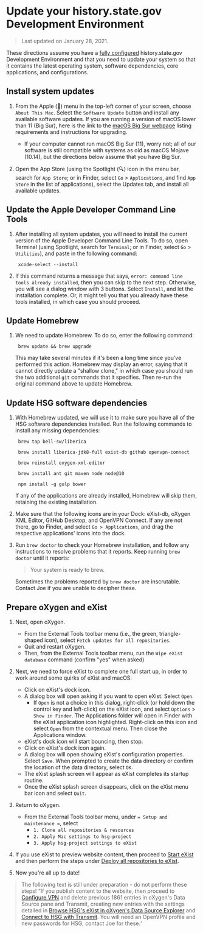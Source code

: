 # Update your history.state.gov Development Environment

> Last updated on January 28, 2021.

These directions assume you have a [fully configured](setup) history.state.gov Development Environment and that you need to update your system so that it contains the latest operating system, software dependencies, core applications, and configurations.

## Install system updates

1. From the Apple () menu in the top-left corner of your screen, choose `About This Mac`. Select the `Software Update` button and install any available software updates. If you are running a version of macOS lower than 11 (Big Sur), here is the link to the [macOS Big Sur webpage](https://support.apple.com/en-us/HT201475) listing requirements and instructions for upgrading. 
    - If your computer cannot run macOS Big Sur (11), worry not; all of our software is still compatible with systems as old as macOS Mojave (10.14), but the directions below assume that you have Big Sur.

1. Open the App Store (using the Spotlight (🔍) icon in the menu bar, search for `App Store`; or in Finder, select `Go` > `Applications`, and find `App Store` in the list of applications), select the Updates tab, and install all available updates. 

## Update the Apple Developer Command Line Tools

1. After installing all system updates, you will need to install the current version of the Apple Developer Command Line Tools. To do so, open Terminal (using Spotlight, search for `Terminal`; or in Finder, select `Go` > `Utilities`), and paste in the following command:

        xcode-select --install

1. If this command returns a message that says, `error: command line tools already installed`, then you can skip to the next step. Otherwise, you will see a dialog window with 3 buttons. Select `Install`, and let the installation complete. Or, it might tell you that you already have these tools installed, in which case you should proceed.

## Update Homebrew

1. We need to update Homebrew. To do so, enter the following command: 

        brew update && brew upgrade

    This may take several minutes if it's been a long time since you've performed this action. Homebrew may display an error, saying that it cannot directly update a "shallow clone," in which case you should run the two additional `git` commands that it specifies. Then re-run the original command above to update Homebrew.

## Update HSG software dependencies

1. With Homebrew updated, we will use it to make sure you have all of the HSG software dependencies installed. Run the following commands to install any missing dependencies:

        brew tap bell-sw/liberica
        
        brew install liberica-jdk8-full exist-db github openvpn-connect
        
        brew reinstall oxygen-xml-editor

        brew install ant git maven node node@10

        npm install -g gulp bower
        
    If any of the applications are already installed, Homebrew will skip them, retaining the existing installation.

1. Make sure that the following icons are in your Dock: eXist-db, oXygen XML Editor, GitHub Desktop, and OpenVPN Connect. If any are not there, go to Finder, and select `Go > Applications`, and drag the respective applications' icons into the dock.

1. Run `brew doctor` to check your Homebrew installation, and follow any instructions to resolve problems that it reports. Keep running `brew doctor` until it reports:

    > Your system is ready to brew.

    Sometimes the problems reported by `brew doctor` are inscrutable. Contact Joe if you are unable to decipher these.
    
## Prepare oXygen and eXist

1. Next, open oXygen.
    - From the External Tools toolbar menu (i.e., the green, triangle-shaped icon), select `Fetch updates for all repositories`. 
    - Quit and restart oXygen.
    - Then, from the External Tools toolbar menu, run the `Wipe eXist database` command (confirm "yes" when asked)

1. Next, we need to force eXist to complete one full start up, in order to work around some quirks of eXist and macOS:
    - Click on eXist's dock icon.
    - A dialog box will open asking if you want to open eXist. Select `Open`. 
        - If `Open` is not a choice in this dialog, right-click (or hold down the control key and left-click) on the eXist icon, and select `Options` > `Show in Finder`. The Applications folder will open in Finder with the eXist application icon highlighted. Right-click on this icon and select `Open` from the contextual menu. Then close the Applications window.
    - eXist's dock icon will start bouncing, then stop.
    - Click on eXist's dock icon again.
    - A dialog box will open showing eXist's configuration properties. Select `Save`. When prompted to create the data directory or confirm the location of the data directory, select `OK`.
    - The eXist splash screen will appear as eXist completes its startup routine.
    - Once the eXist splash screen disappears, click on the eXist menu bar icon and select `Quit`.

1. Return to oXygen.
    - From the External Tools toolbar menu, under `= Setup and maintenance =`, select
        - `1. Clone all repositories & resources`
        - `2. Apply Mac settings to hsg-project`
        - `3. Apply hsg-project settings to eXist`

1. If you use eXist to preview website content, then proceed to [Start eXist](setup#start-exist) and then perform the steps under [Deploy all repositories to eXist](setup#deploy-all-repositories-to-exist). 

1. Now you're all up to date!

> The following text is still under preparation - do not perform these steps! “If you publish content to the website, then proceed to [Configure VPN](setup#configure-vpn) and delete previous 1861 entries in oXygen's Data Source pane and Transmit, creating new entries with the settings detailed in [Browse HSG's eXist in oXygen's Data Source Explorer](setup#browse-hsgs-exist-in-oxygens-data-source-explorer) and [Connect to HSG with Transmit](connect-to-hsg-with-transmit). You will need an OpenVPN profile and new passwords for HSG; contact Joe for these.‘
